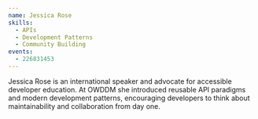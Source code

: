 ```yaml
---
name: Jessica Rose
skills:
  - APIs
  - Development Patterns
  - Community Building
events:
  - 226831453
---
```


Jessica Rose is an international speaker and advocate for accessible developer education. At OWDDM she introduced reusable API paradigms and modern development patterns, encouraging developers to think about maintainability and collaboration from day one.
